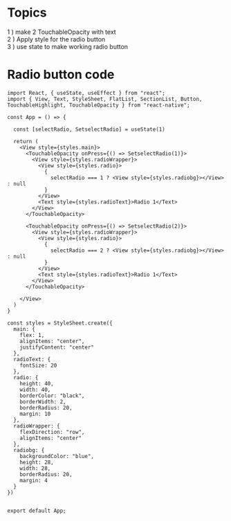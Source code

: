 
# Topics

1 ) make 2 TouchableOpacity with text <br>
2 ) Apply style for the radio button<br>
3 ) use state to make working radio button<br>


# Radio button code



    import React, { useState, useEffect } from "react";
    import { View, Text, StyleSheet, FlatList, SectionList, Button, TouchableHighlight, TouchableOpacity } from "react-native";

    const App = () => {

      const [selectRadio, SetselectRadio] = useState(1)

      return (
        <View style={styles.main}>
          <TouchableOpacity onPress={() => SetselectRadio(1)}>
            <View style={styles.radioWrapper}>
              <View style={styles.radio}>
                {
                  selectRadio === 1 ? <View style={styles.radiobg}></View> : null
                }
              </View>
              <Text style={styles.radioText}>Radio 1</Text>
            </View>
          </TouchableOpacity>

          <TouchableOpacity onPress={() => SetselectRadio(2)}>
            <View style={styles.radioWrapper}>
              <View style={styles.radio}>
                {
                  selectRadio === 2 ? <View style={styles.radiobg}></View> : null
                }
              </View>
              <Text style={styles.radioText}>Radio 1</Text>
            </View>
          </TouchableOpacity>

        </View>
      )
    }

    const styles = StyleSheet.create({
      main: {
        flex: 1,
        alignItems: "center",
        justifyContent: "center"
      },
      radioText: {
        fontSize: 20
      },
      radio: {
        height: 40,
        width: 40,
        borderColor: "black",
        borderWidth: 2,
        borderRadius: 20,
        margin: 10
      },
      radioWrapper: {
        flexDirection: "row",
        alignItems: "center"
      },
      radiobg: {
        backgroundColor: "blue",
        height: 28,
        width: 28,
        borderRadius: 20,
        margin: 4
      }
    })


    export default App;
